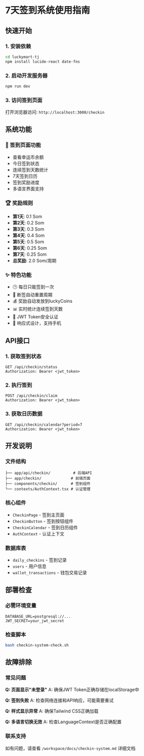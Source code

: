 # 7天签到系统使用指南

## 快速开始

### 1. 安装依赖
```bash
cd luckymart-tj
npm install lucide-react date-fns
```

### 2. 启动开发服务器
```bash
npm run dev
```

### 3. 访问签到页面
打开浏览器访问: `http://localhost:3000/checkin`

## 系统功能

### 📱 签到页面功能
- 查看幸运币余额
- 今日签到状态
- 连续签到天数统计  
- 7天签到日历
- 签到奖励进度
- 多语言界面支持

### 🏆 奖励规则
- **第1天**: 0.1 Som
- **第2天**: 0.2 Som
- **第3天**: 0.3 Som
- **第4天**: 0.4 Som
- **第5天**: 0.5 Som
- **第6天**: 0.25 Som
- **第7天**: 0.25 Som
- **总奖励**: 2.0 Som/周期

### ✨ 特色功能
- 🕒 每日只能签到一次
- 🔄 断签自动重置周期
- 💰 奖励自动发放到luckyCoins
- 📊 实时统计连续签到天数
- 🔐 JWT Token安全认证
- 📱 响应式设计，支持手机

## API接口

### 1. 获取签到状态
```
GET /api/checkin/status
Authorization: Bearer <jwt_token>
```

### 2. 执行签到
```
POST /api/checkin/claim
Authorization: Bearer <jwt_token>
```

### 3. 获取日历数据
```
GET /api/checkin/calendar?period=7
Authorization: Bearer <jwt_token>
```

## 开发说明

### 文件结构
```
├── app/api/checkin/          # 后端API
├── app/checkin/             # 前端页面
├── components/checkin/      # 签到组件
└── contexts/AuthContext.tsx # 认证管理
```

### 核心组件
- `CheckinPage` - 签到主页面
- `CheckinButton` - 签到按钮组件
- `CheckinCalendar` - 签到日历组件
- `AuthContext` - 认证上下文

### 数据库表
- `daily_checkins` - 签到记录
- `users` - 用户信息  
- `wallet_transactions` - 钱包交易记录

## 部署检查

### 必需环境变量
```
DATABASE_URL=postgresql://...
JWT_SECRET=your_jwt_secret
```

### 检查脚本
```bash
bash checkin-system-check.sh
```

## 故障排除

### 常见问题

**Q: 页面显示"未登录"**
A: 确保JWT Token正确存储在localStorage中

**Q: 签到失败**
A: 检查网络连接和API响应，可能需要重试

**Q: 样式显示异常**
A: 确保Tailwind CSS正确加载

**Q: 多语言切换无效**
A: 检查LanguageContext是否正确配置

### 联系支持
如有问题，请查看 `/workspace/docs/checkin-system.md` 详细文档